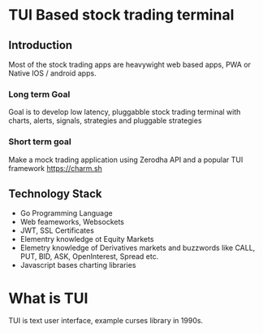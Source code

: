 # TUI Based stock trading terminal

## Introduction 
Most of the stock trading apps are heavywight web based apps, PWA or Native IOS / android apps.

### Long term Goal 
Goal is to develop low latency, pluggabble stock trading terminal with charts, alerts, signals, strategies and pluggable strategies 

### Short term goal
Make a mock trading application using Zerodha API and a popular TUI framework https://charm.sh 


## Technology Stack
+ Go Programming Language
+ Web feameworks, Websockets
+ JWT, SSL Certificates
+ Elementry knowledge ot Equity Markets
+ Elemetry knowledge of Derivatives markets and buzzwords like CALL, PUT, BID, ASK, OpenInterest, Spread etc.
+ Javascript bases charting libraries

# What is TUI 
TUI is text user interface, example curses library in 1990s.
